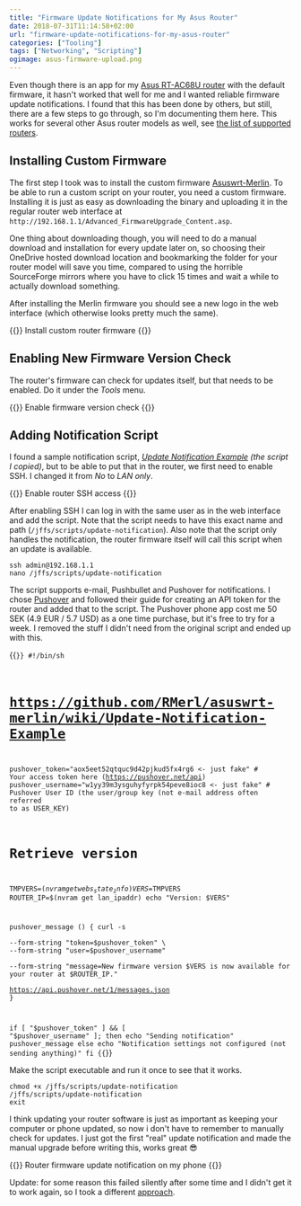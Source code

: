 ```yaml
---
title: "Firmware Update Notifications for My Asus Router"
date: 2018-07-31T11:14:58+02:00
url: "firmware-update-notifications-for-my-asus-router"
categories: ["Tooling"]
tags: ["Networking", "Scripting"]
ogimage: asus-firmware-upload.png
---
```


Even though there is an app for my [Asus RT-AC68U router][6] with the default firmware, it hasn't worked that well for me and I wanted reliable firmware update notifications. I found that this has been done by others, but still, there are a few steps to go through, so I'm documenting them here. This works for several other Asus router models as well, see [the list of supported routers][8].

## Installing Custom Firmware
The first step I took was to install the custom firmware [Asuswrt-Merlin][1]. To be able to run a custom script on your router, you need a custom firmware. Installing it is just as easy as downloading the binary and uploading it in the regular router web interface at `http://192.168.1.1/Advanced_FirmwareUpgrade_Content.asp`.

One thing about downloading though, you will need to do a manual download and installation for every update later on, so choosing their OneDrive hosted download location and bookmarking the folder for your router model will save you time, compared to using the horrible SourceForge mirrors where you have to click 15 times and wait a while to actually download something.

After installing the Merlin firmware you should see a new logo in the web interface (which otherwise looks pretty much the same).

{{<post-image image="asus-firmware-upload.png" lightbox="true" alt="Asus router web interface for uploading and applying a firmware update">}}
Install custom router firmware
{{</post-image>}}

## Enabling New Firmware Version Check

The router's firmware can check for updates itself, but that needs to be enabled. Do it under the _Tools_ menu.

{{<post-image image="asus-update-notification-enabling.png" alt="Asus router web interface for enabling firmware version check" lightbox="true">}}
Enable firmware version check
{{</post-image>}}

## Adding Notification Script

I found a sample notification script, _[Update Notification Example][2] (the script I copied)_, but to be able to put that in the router, we first need to enable SSH. I changed it from _No_ to _LAN only_.

{{<post-image image="asus-enable-sshd.png" alt="Asus router web interface for enabling SSHD" lightbox="true">}}
Enable router SSH access
{{</post-image>}}

After enabling SSH I can log in with the same user as in the web interface and add the script. Note that the script needs to have this exact name and path (`/jffs/scripts/update-notification`). Also note that the script only handles the notification, the router firmware itself will call this script when an update is available.

```
ssh admin@192.168.1.1
nano /jffs/scripts/update-notification
```

The script supports e-mail, Pushbullet and Pushover for notifications. I chose [Pushover][9] and followed their guide for creating an API token for the router and added that to the script. The Pushover phone app cost me 50 SEK (4.9 EUR / 5.7 USD) as a one time purchase, but it's free to try for a week. I removed the stuff I didn't need from the original script and ended up with this.

{{<code bash>}}
#!/bin/sh
# https://github.com/RMerl/asuswrt-merlin/wiki/Update-Notification-Example

pushover_token="aox5eet52qtquc9d42pjkud5fx4rg6 <- just fake"      # Your access token here (https://pushover.net/api)
pushover_username="w1yy39m3ysguhyfyrpk54peve8ioc8 <- just fake"   # Pushover User ID (the user/group key (not e-mail address often referred to as USER_KEY)

# Retrieve version
TMPVERS=$(nvram get webs_state_info)
VERS=$TMPVERS
ROUTER_IP=$(nvram get lan_ipaddr)
echo "Version: $VERS"

pushover_message () {
  curl -s \
    --form-string "token=$pushover_token" \
    --form-string "user=$pushover_username" \
    --form-string "message=New firmware version $VERS is now available for your router at $ROUTER_IP." \
    https://api.pushover.net/1/messages.json
}

if [ "$pushover_token" ] && [ "$pushover_username" ]; then
  echo "Sending notification"
  pushover_message
else
  echo "Notification settings not configured (not sending anything)"
fi
{{</code>}}

Make the script executable and run it once to see that it works.

```
chmod +x /jffs/scripts/update-notification
/jffs/scripts/update-notification
exit
```

I think updating your router software is just as important as keeping your computer or phone updated, so now i don't have to remember to manually check for updates. I just got the first "real" update notification and made the manual upgrade before writing this, works great 😎

{{<post-image image="pushover-router-notifications.jpg" alt="Router firmware update notifications in Pushover app on iPhone" lightbox="true">}}
Router firmware update notification on my phone
{{</post-image>}}

Update: for some reason this failed silently after some time and I didn't get it to work again, so I took a different [approach][10].

[1]: https://asuswrt.lostrealm.ca/
[2]: https://github.com/RMerl/asuswrt-merlin/wiki/Update-Notification-Example
[3]: https://onedrive.live.com/?authkey=%21AJLLKAY--4EBqDo&id=CCE5625ED3599CE0%211444&cid=CCE5625ED3599CE0
[4]: http://192.168.1.1/Tools_OtherSettings.asp#fwcheck
[5]: http://192.168.1.1/Advanced_System_Content.asp
[6]: https://www.asus.com/Networking/RTAC68U/
[7]: https://asuswrt.lostrealm.ca/download
[8]: https://asuswrt.lostrealm.ca/about
[9]: https://pushover.net/
[10]: /asuswrt-merlin-firmware-update-checker
